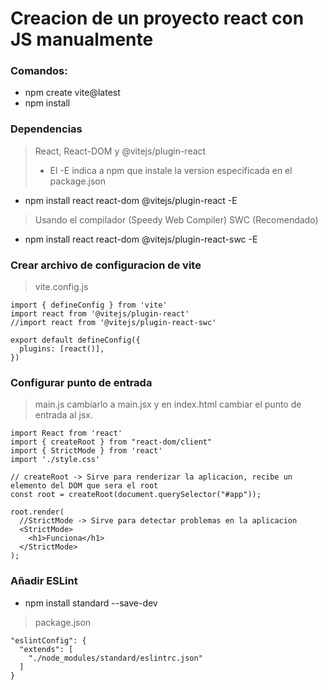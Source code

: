 # Creacion de un proyecto react con JS manualmente 

### Comandos:
- npm create vite@latest
- npm install

### Dependencias
> React, React-DOM y @vitejs/plugin-react
>- El -E indica a npm que instale la version especificada en el package.json 

- npm install react react-dom @vitejs/plugin-react -E
> Usando el compilador (Speedy Web Compiler) SWC (Recomendado)
- npm install react react-dom @vitejs/plugin-react-swc -E

### Crear archivo de configuracion de vite
> vite.config.js
```
import { defineConfig } from 'vite'
import react from '@vitejs/plugin-react'
//import react from '@vitejs/plugin-react-swc'

export default defineConfig({
  plugins: [react()],
})
```

### Configurar punto de entrada
> main.js cambiarlo a main.jsx y en index.html cambiar el punto de entrada al jsx.
```
import React from 'react'
import { createRoot } from "react-dom/client"
import { StrictMode } from 'react'
import './style.css'

// createRoot -> Sirve para renderizar la aplicacion, recibe un elemento del DOM que sera el root
const root = createRoot(document.querySelector("#app"));

root.render(
  //StrictMode -> Sirve para detectar problemas en la aplicacion
  <StrictMode>
    <h1>Funciona</h1>
  </StrictMode>
);
```

### Añadir ESLint
- npm install standard --save-dev
>package.json
```
"eslintConfig": {
  "extends": [
    "./node_modules/standard/eslintrc.json"
  ]
}
```
